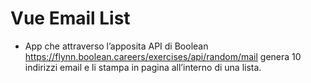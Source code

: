 # Vue Email List

-   App che attraverso l’apposita API di Boolean
    https://flynn.boolean.careers/exercises/api/random/mail
    genera 10 indirizzi email e li stampa in pagina all’interno di una lista.